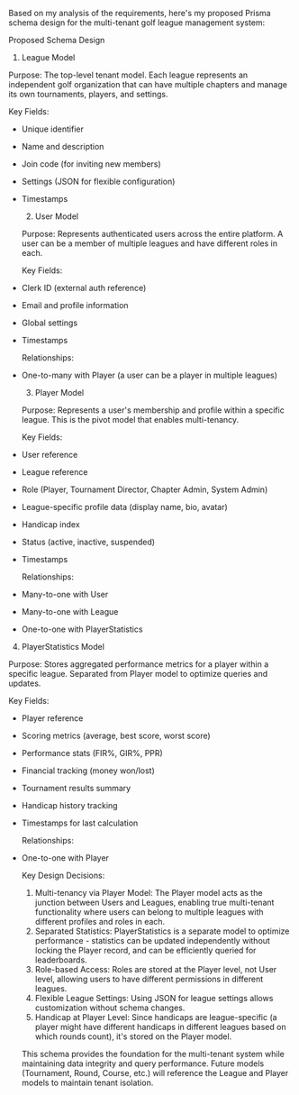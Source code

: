 Based on my analysis of the requirements, here's my proposed Prisma schema design for the multi-tenant golf league management system:

  Proposed Schema Design

  1. League Model

  Purpose: The top-level tenant model. Each league represents an independent golf organization that can have multiple chapters and manage its own tournaments, players, and settings.

  Key Fields:

- Unique identifier
- Name and description
- Join code (for inviting new members)
- Settings (JSON for flexible configuration)
- Timestamps

  2. User Model

  Purpose: Represents authenticated users across the entire platform. A user can be a member of multiple leagues and have different roles in each.

  Key Fields:

- Clerk ID (external auth reference)
- Email and profile information
- Global settings
- Timestamps

  Relationships:

- One-to-many with Player (a user can be a player in multiple leagues)

  3. Player Model

  Purpose: Represents a user's membership and profile within a specific league. This is the pivot model that enables multi-tenancy.

  Key Fields:

- User reference
- League reference
- Role (Player, Tournament Director, Chapter Admin, System Admin)
- League-specific profile data (display name, bio, avatar)
- Handicap index
- Status (active, inactive, suspended)
- Timestamps

  Relationships:

- Many-to-one with User
- Many-to-one with League
- One-to-one with PlayerStatistics

4. PlayerStatistics Model

  Purpose: Stores aggregated performance metrics for a player within a specific league. Separated from Player model to optimize queries and updates.

  Key Fields:

- Player reference
- Scoring metrics (average, best score, worst score)
- Performance stats (FIR%, GIR%, PPR)
- Financial tracking (money won/lost)
- Tournament results summary
- Handicap history tracking
- Timestamps for last calculation

  Relationships:

- One-to-one with Player

  Key Design Decisions:

  1. Multi-tenancy via Player Model: The Player model acts as the junction between Users and Leagues, enabling true multi-tenant functionality where users can belong to multiple leagues with
  different profiles and roles in each.
  2. Separated Statistics: PlayerStatistics is a separate model to optimize performance - statistics can be updated independently without locking the Player record, and can be efficiently queried
   for leaderboards.
  3. Role-based Access: Roles are stored at the Player level, not User level, allowing users to have different permissions in different leagues.
  4. Flexible League Settings: Using JSON for league settings allows customization without schema changes.
  5. Handicap at Player Level: Since handicaps are league-specific (a player might have different handicaps in different leagues based on which rounds count), it's stored on the Player model.

  This schema provides the foundation for the multi-tenant system while maintaining data integrity and query performance. Future models (Tournament, Round, Course, etc.) will reference the League and Player models to maintain tenant isolation.